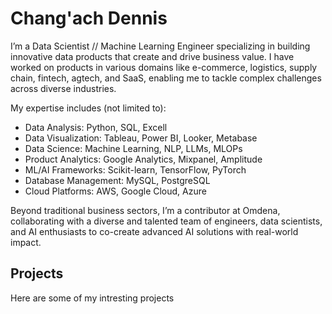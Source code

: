 # Chang'ach Dennis
I’m a Data Scientist // Machine Learning Engineer specializing in building innovative data products that create and drive business value. I have worked on products in various domains like e-commerce, logistics, supply chain, fintech, agtech, and SaaS, enabling me to tackle complex challenges across diverse industries.

My expertise includes (not limited to):
- Data Analysis: Python, SQL, Excell
- Data Visualization: Tableau, Power BI, Looker, Metabase 
- Data Science: Machine Learning, NLP, LLMs, MLOPs
- Product Analytics: Google Analytics, Mixpanel, Amplitude
- ML/AI Frameworks: Scikit-learn, TensorFlow, PyTorch
- Database Management: MySQL, PostgreSQL
- Cloud Platforms: AWS, Google Cloud, Azure

Beyond traditional business sectors, I’m a contributor at Omdena, collaborating with a diverse and talented team of engineers, data scientists, and AI enthusiasts to co-create advanced AI solutions with real-world impact.

## Projects
Here are some of my intresting projects 

